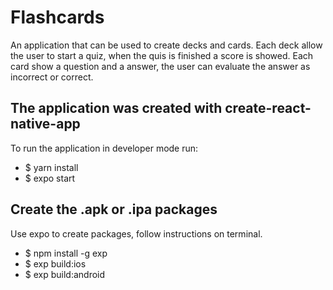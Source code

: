 # Flashcards
An application that can be used to create decks and cards. Each deck allow the user to start a quiz, when the quis is finished a score is showed. Each card show a question and a answer, the user can evaluate the answer as incorrect or correct. 

## The application was created with create-react-native-app
To run the application in developer mode run:
- $ yarn install
- $ expo start

## Create the .apk or .ipa packages
Use expo to create packages, follow instructions on terminal.
- $ npm install -g exp
- $ exp build:ios
- $ exp build:android 
